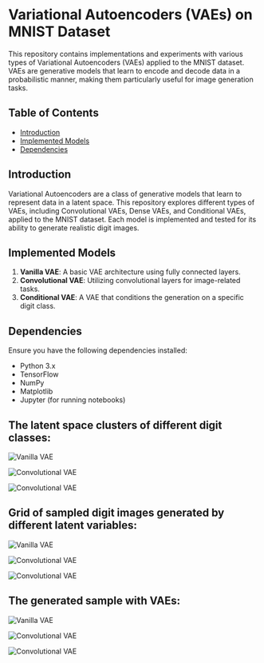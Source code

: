 
# Variational Autoencoders (VAEs) on MNIST Dataset

This repository contains implementations and experiments with various types of Variational Autoencoders (VAEs) applied to the MNIST dataset. VAEs are generative models that learn to encode and decode data in a probabilistic manner, making them particularly useful for image generation tasks.

## Table of Contents

- [Introduction](#introduction)
- [Implemented Models](#implemented-models)
- [Dependencies](#dependencies)


## Introduction

Variational Autoencoders are a class of generative models that learn to represent data in a latent space. This repository explores different types of VAEs, including Convolutional VAEs, Dense VAEs, and Conditional VAEs, applied to the MNIST dataset. Each model is implemented and tested for its ability to generate realistic digit images.

## Implemented Models

1. **Vanilla VAE**: A basic VAE architecture using fully connected layers.
2. **Convolutional VAE**: Utilizing convolutional layers for image-related tasks.
3. **Conditional VAE**: A VAE that conditions the generation on a specific digit class.

## Dependencies

Ensure you have the following dependencies installed:

- Python 3.x
- TensorFlow
- NumPy
- Matplotlib
- Jupyter (for running notebooks)

## The latent space clusters of different digit classes:

![Vanilla VAE](./Result/the%20latent%20space%20clusters%20different%20digit%20classes_vanilla.png)

![Convolutional VAE](./Result/the%20latent%20space%20clusters%20different%20digit%20classes_Conv.png)

![Convolutional VAE](./Result/the%20latent%20space%20clusters%20different%20digit%20classes_conditional.png)


## Grid of sampled digit images generated by different latent variables:

![Vanilla VAE](./Result/Grid%20of%20sampled%20digit%20images%20generated%20by%20different%20latent%20variables_vanilla.png)

![Convolutional VAE](./Result/Generated%20Samples%20by%20different%20latent%20variables%20of_Convolutional%20VAE.png)

![Convolutional VAE](./Result/the%20generated%20samples%20of%20CVAE.png)

## The generated sample with VAEs:

![Vanilla VAE](./Result/The%20output%20of%20(0,0)_vanilla.png)

![Convolutional VAE](./Result/The%20output%20of%20(0,0)%20for%20Convolutional%20VAE.png)

![Convolutional VAE](./Result/the%20generated%20samples%20of%20CVAE.png)


